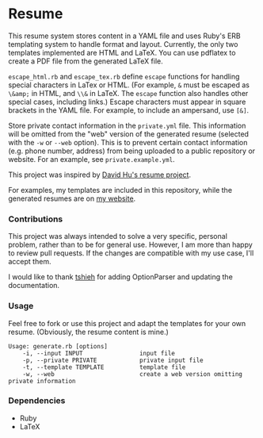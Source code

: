 Resume
======

This resume system stores content in a YAML file and uses Ruby's ERB templating system to handle format and layout. Currently, the only two templates implemented are HTML and LaTeX. You can use pdflatex to create a PDF file from the generated LaTeX file.

`escape_html.rb` and `escape_tex.rb` define `escape` functions for handling special characters in LaTex or HTML. (For example, `&` must be escaped as `\&amp;` in HTML, and `\\&` in LaTeX. The `escape` function also handles other special cases, including links.) Escape characters must appear in square brackets in the YAML file. For example, to include an ampersand, use `[&]`.

Store private contact information in the `private.yml` file. This information will be omitted from the "web" version of the generated resume (selected with the `-w` or `--web` option). This is to prevent certain contact information (e.g. phone number, address) from being uploaded to a public repository or website. For an example, see `private.example.yml`.

This project was inspired by [David Hu's resume project][].

For examples, my templates are included in this repository, while the generated resumes are on [my website][].

[David Hu's resume project]: https://github.com/divad12/resume
[my website]: http://mhyee.com/resume.html

### Contributions

This project was always intended to solve a very specific, personal problem, rather than to be for general use. However, I am more than happy to review pull requests. If the changes are compatible with my use case, I'll accept them.

I would like to thank [tshieh][] for adding OptionParser and updating the documentation.

[tshieh]: https://github.com/tshieh

### Usage

Feel free to fork or use this project and adapt the templates for your own resume. (Obviously, the resume content is mine.)

    Usage: generate.rb [options]
        -i, --input INPUT                input file
        -p, --private PRIVATE            private input file
        -t, --template TEMPLATE          template file
        -w, --web                        create a web version omitting private information

### Dependencies
* Ruby
* LaTeX
